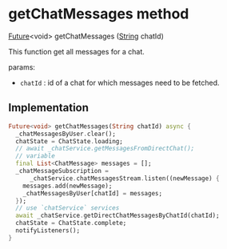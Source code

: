 


# getChatMessages method








[Future](https://api.flutter.dev/flutter/dart-async/Future-class.html)&lt;void> getChatMessages
([String](https://api.flutter.dev/flutter/dart-core/String-class.html) chatId)





<p>This function get all messages for a chat.</p>
<p>params:</p>
<ul>
<li><code>chatId</code> : id of a chat for which messages need to be fetched.</li>
</ul>



## Implementation

```dart
Future<void> getChatMessages(String chatId) async {
  _chatMessagesByUser.clear();
  chatState = ChatState.loading;
  // await _chatService.getMessagesFromDirectChat();
  // variable
  final List<ChatMessage> messages = [];
  _chatMessageSubscription =
      _chatService.chatMessagesStream.listen((newMessage) {
    messages.add(newMessage);
    _chatMessagesByUser[chatId] = messages;
  });
  // use `chatService` services
  await _chatService.getDirectChatMessagesByChatId(chatId);
  chatState = ChatState.complete;
  notifyListeners();
}
```







